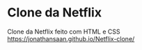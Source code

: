 # Clone da Netflix
Clone da Netflix feito com HTML e CSS
https://jonathansaan.github.io/Netflix-clone/
